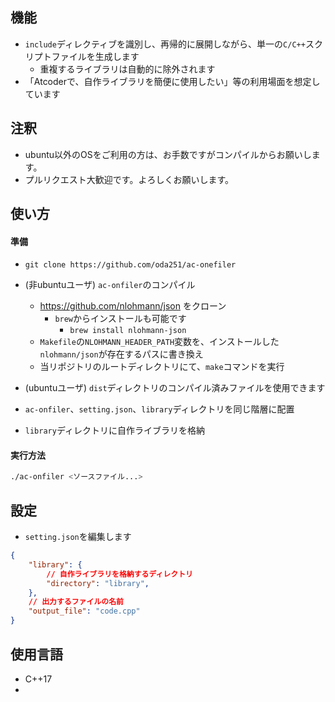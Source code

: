 ## 機能
- `include`ディレクティブを識別し、再帰的に展開しながら、単一の`C/C++`スクリプトファイルを生成します
  - 重複するライブラリは自動的に除外されます
- 「Atcoderで、自作ライブラリを簡便に使用したい」等の利用場面を想定しています

## 注釈
- ubuntu以外のOSをご利用の方は、お手数ですがコンパイルからお願いします。
- プルリクエスト大歓迎です。よろしくお願いします。

## 使い方
#### 準備
- `git clone https://github.com/oda251/ac-onefiler`
- (非ubuntuユーザ) `ac-onfiler`のコンパイル
  - https://github.com/nlohmann/json をクローン
    - `brew`からインストールも可能です
      - `brew install nlohmann-json`
  - `Makefile`の`NLOHMANN_HEADER_PATH`変数を、インストールした`nlohmann/json`が存在するパスに書き換え
  - 当リポジトリのルートディレクトリにて、`make`コマンドを実行
- (ubuntuユーザ) `dist`ディレクトリのコンパイル済みファイルを使用できます

- `ac-onfiler`、`setting.json`、`library`ディレクトリを同じ階層に配置
- `library`ディレクトリに自作ライブラリを格納
#### 実行方法
```bash
./ac-onfiler <ソースファイル...>
```

## 設定
- `setting.json`を編集します
```json
{
	"library": {
		// 自作ライブラリを格納するディレクトリ
		"directory": "library",
	},
	// 出力するファイルの名前
	"output_file": "code.cpp"
}
```

## 使用言語
- C++17
- 
